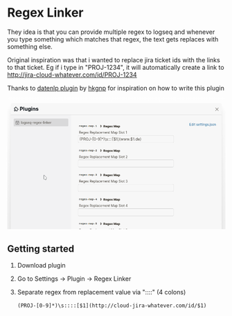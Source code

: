 # Regex Linker

They idea is that you can provide multiple regex to logseq and whenever you type something which matches that regex, 
the text gets replaces with something else.

Original inspiration was that i wanted to replace jira ticket ids with the links to that ticket. Eg if i type in "PROJ-1234", it will automatically create a link to
http://jira-cloud-whatever.com/id/PROJ-1234

Thanks to [datenlp plugin](https://github.com/hkgnp/logseq-datenlp-plugin) by [hkgnp](https://github.com/hkgnp) for inspiration on how to write this plugin

![test](example.gif)

## Getting started

1. Download plugin
2. Go to Settings -> Plugin -> Regex Linker
3. Separate regex from replacement value via "::::" (4 colons)

       (PROJ-[0-9]*)\s::::[$1](http://cloud-jira-whatever.com/id/$1)